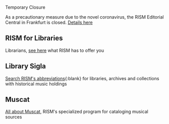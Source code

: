 <article class="notification is-warning is-light">
    <p class="has-text-weight-semibold">Temporary Closure</p>
    <p>As a precautionary measure due to the novel coronavirus, the RISM Editorial Central in Frankfurt is closed. <a href="/new_at_rism/2020/03/18/rism-central-office-temporarily-closed.html">Details here</a></p>
</article>

## RISM for Libraries

Librarians, [see here](/organization/rism-for-libraries.html) what RISM has to offer you

## Library Sigla

[Search RISM's abbreviations](/community/sigla.html){:blank} for libraries, archives and collections with historical music holdings

## Muscat

[All about Muscat](/community/muscat.html), RISM's specialized program for cataloging musical sources
